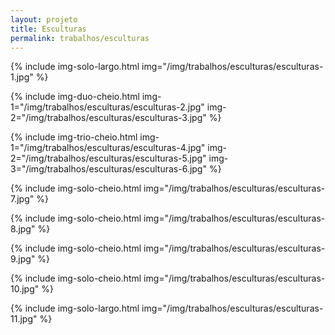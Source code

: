 ```yaml
---
layout: projeto
title: Esculturas
permalink: trabalhos/esculturas
---
```


<section>

{% include 
	img-solo-largo.html
	img="/img/trabalhos/esculturas/esculturas-1.jpg" 
%}

{% include
	img-duo-cheio.html
	img-1="/img/trabalhos/esculturas/esculturas-2.jpg"
	img-2="/img/trabalhos/esculturas/esculturas-3.jpg"
%}

{% include
	img-trio-cheio.html
	img-1="/img/trabalhos/esculturas/esculturas-4.jpg"
	img-2="/img/trabalhos/esculturas/esculturas-5.jpg"
	img-3="/img/trabalhos/esculturas/esculturas-6.jpg"
%}

{% include 
	img-solo-cheio.html
	img="/img/trabalhos/esculturas/esculturas-7.jpg" 
%}

{% include
	img-solo-cheio.html
	img="/img/trabalhos/esculturas/esculturas-8.jpg" 
%}

{% include 
	img-solo-cheio.html
	img="/img/trabalhos/esculturas/esculturas-9.jpg"
%}

{% include 
	img-solo-cheio.html
	img="/img/trabalhos/esculturas/esculturas-10.jpg"
%}

{% include
	img-solo-largo.html
	img="/img/trabalhos/esculturas/esculturas-11.jpg"
%}

</section>